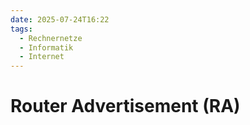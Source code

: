```yaml
---
date: 2025-07-24T16:22
tags:
  - Rechnernetze
  - Informatik
  - Internet
---
```

# Router Advertisement (RA)